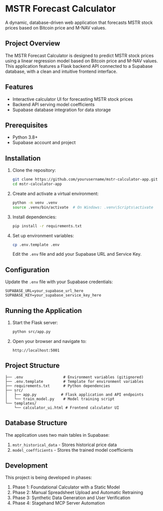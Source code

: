 # MSTR Forecast Calculator

A dynamic, database-driven web application that forecasts MSTR stock prices based on Bitcoin price and M-NAV values.

## Project Overview

The MSTR Forecast Calculator is designed to predict MSTR stock prices using a linear regression model based on Bitcoin price and M-NAV values. This application features a Flask backend API connected to a Supabase database, with a clean and intuitive frontend interface.

## Features

- Interactive calculator UI for forecasting MSTR stock prices
- Backend API serving model coefficients
- Supabase database integration for data storage

## Prerequisites

- Python 3.8+
- Supabase account and project

## Installation

1. Clone the repository:

   ```bash
   git clone https://github.com/yourusername/mstr-calculator-app.git
   cd mstr-calculator-app
   ```

2. Create and activate a virtual environment:

   ```bash
   python -m venv .venv
   source .venv/bin/activate  # On Windows: .venv\Scripts\activate
   ```

3. Install dependencies:

   ```bash
   pip install -r requirements.txt
   ```

4. Set up environment variables:

   ```bash
   cp .env.template .env
   ```

   Edit the `.env` file and add your Supabase URL and Service Key.

## Configuration

Update the `.env` file with your Supabase credentials:

```env
SUPABASE_URL=your_supabase_url_here
SUPABASE_KEY=your_supabase_service_key_here
```

## Running the Application

1. Start the Flask server:

   ```bash
   python src/app.py
   ```

2. Open your browser and navigate to:

   ```text
   http://localhost:5001
   ```

## Project Structure

```text
├── .env                  # Environment variables (gitignored)
├── .env.template         # Template for environment variables
├── requirements.txt      # Python dependencies
├── src/
│   ├── app.py           # Flask application and API endpoints
│   └── train_model.py    # Model training script
└── templates/
    └── calculator_ui.html # Frontend calculator UI
```

## Database Structure

The application uses two main tables in Supabase:

1. `mstr_historical_data` - Stores historical price data
2. `model_coefficients` - Stores the trained model coefficients

## Development

This project is being developed in phases:

1. Phase 1: Foundational Calculator with a Static Model
2. Phase 2: Manual Spreadsheet Upload and Automatic Retraining
3. Phase 3: Synthetic Data Generation and User Verification
4. Phase 4: Stagehand MCP Server Automation
